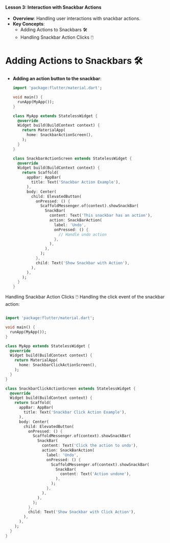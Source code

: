 
#### Lesson 3: Interaction with Snackbar Actions
- **Overview**: Handling user interactions with snackbar actions.
- **Key Concepts**:
  - Adding Actions to Snackbars 🛠️
  - Handling Snackbar Action Clicks 🖱️


# Adding Actions to Snackbars 🛠️
- **Adding an action button to the snackbar**:
  ```dart
  import 'package:flutter/material.dart';

  void main() {
    runApp(MyApp());
  }

  class MyApp extends StatelessWidget {
    @override
    Widget build(BuildContext context) {
      return MaterialApp(
        home: SnackbarActionScreen(),
      );
    }
  }

  class SnackbarActionScreen extends StatelessWidget {
    @override
    Widget build(BuildContext context) {
      return Scaffold(
        appBar: AppBar(
          title: Text('Snackbar Action Example'),
        ),
        body: Center(
          child: ElevatedButton(
            onPressed: () {
              ScaffoldMessenger.of(context).showSnackBar(
                SnackBar(
                  content: Text('This snackbar has an action'),
                  action: SnackBarAction(
                    label: 'Undo',
                    onPressed: () {
                      // Handle undo action
                    },
                  ),
                ),
              );
            },
            child: Text('Show Snackbar with Action'),
          ),
        ),
      );
    }
  }
Handling Snackbar Action Clicks 🖱️
Handling the click event of the snackbar action:
``` dart

import 'package:flutter/material.dart';

void main() {
  runApp(MyApp());
}

class MyApp extends StatelessWidget {
  @override
  Widget build(BuildContext context) {
    return MaterialApp(
      home: SnackbarClickActionScreen(),
    );
  }
}

class SnackbarClickActionScreen extends StatelessWidget {
  @override
  Widget build(BuildContext context) {
    return Scaffold(
      appBar: AppBar(
        title: Text('Snackbar Click Action Example'),
      ),
      body: Center(
        child: ElevatedButton(
          onPressed: () {
            ScaffoldMessenger.of(context).showSnackBar(
              SnackBar(
                content: Text('Click the action to undo'),
                action: SnackBarAction(
                  label: 'Undo',
                  onPressed: () {
                    ScaffoldMessenger.of(context).showSnackBar(
                      SnackBar(
                        content: Text('Action undone'),
                      ),
                    );
                  },
                ),
              ),
            );
          },
          child: Text('Show Snackbar with Click Action'),
        ),
      ),
    );
  }
}